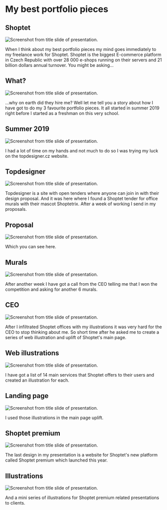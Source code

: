 # My best portfolio pieces

## Shoptet

![Screenshot from title slide of presentation.](img/01-slide.jpg)

When I think about my best portfolio pieces my mind goes immediately to my freelance work for Shoptet. Shoptet is the biggest E-commerce platform in Czech Republic with over 28 000 e-shops running on their servers and 21 billion dollars annual turnover. You might be asking…

## What?

![Screenshot from title slide of presentation.](img/02-slide.jpg)

…why on earth did they hire me?
Well let me tell you a story about how I have got to do my 3 favourite portfolio pieces. 
It all started in summer 2019 right before I started as a freshman on this very school.

## Summer 2019

![Screenshot from title slide of presentation.](img/03-slide.jpg)

I had a lot of time on my hands and not much to do so I was trying my luck on the topdesigner.cz website.

## Topdesigner

![Screenshot from title slide of presentation.](img/04-slide.jpg)

Topdesigner is a site with open tenders where anyone can join in with their design proposal. And it was here where I found a Shoptet tender for office murals with their mascot Shoptetrix. After a week of working I send in my proposals.

## Proposal

![Screenshot from title slide of presentation.](img/05-slide.jpg)

Which you can see here. 

## Murals

![Screenshot from title slide of presentation.](img/06-slide.jpg)

After another week I have got a call from the CEO telling me that I won the competition and asking for another 6 murals.

## CEO

![Screenshot from title slide of presentation.](img/07-slide.jpg)

After I infiltrated Shoptet offices with my illustrations it was very hard for the CEO to stop thinking about me. So short time after he asked me to create a series of web illustration and uplift of Shoptet's main page.


## Web illustrations

![Screenshot from title slide of presentation.](img/08-slide.jpg)

I have got a list of 14 main services that Shoptet offers to their users and created an illustration for each.


## Landing page

![Screenshot from title slide of presentation.](img/09-slide.jpg)

I used those illustrations in the main page uplift.


## Shoptet premium

![Screenshot from title slide of presentation.](img/10-slide.jpg)

The last design in my presentation is a website for Shoptet's new platform called Shoptet premium which launched this year.


## Illustrations

![Screenshot from title slide of presentation.](img/11-slide.jpg)

And a mini series of illustrations for Shoptet premium related presentations to clients.
